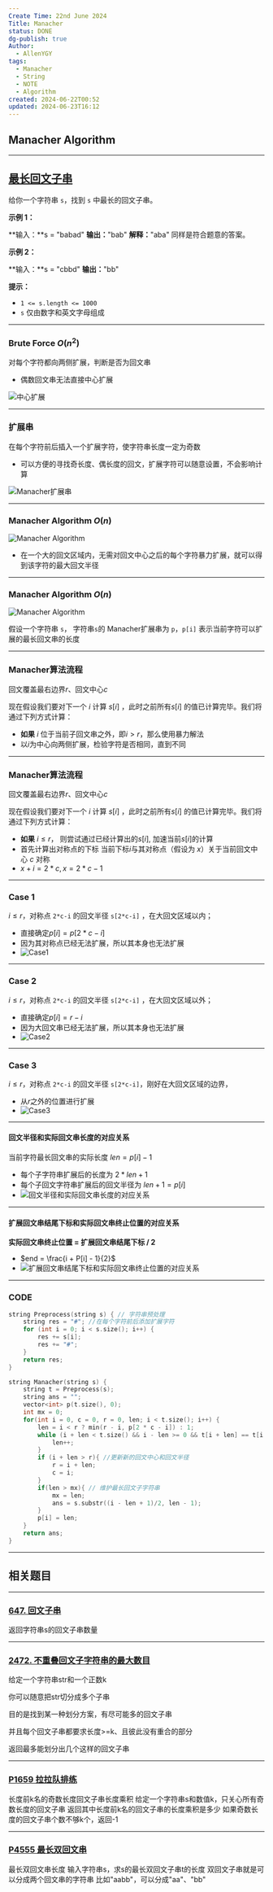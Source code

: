 ```yaml
---
Create Time: 22nd June 2024
Title: Manacher
status: DONE
dg-publish: true
Author:
  - AllenYGY
tags:
  - Manacher
  - String
  - NOTE
  - Algorithm
created: 2024-06-22T00:52
updated: 2024-06-23T16:12
---
```


## Manacher Algorithm

---

## [最长回文子串](https://leetcode.cn/problems/longest-palindromic-substring/description/)

给你一个字符串 `s`，找到 `s` 中最长的回文子串。

**示例 1：**

**输入：**s = "babad"
**输出：**"bab"
**解释：**"aba" 同样是符合题意的答案。

**示例 2：**

**输入：**s = "cbbd"
**输出：**"bb"

**提示：**

- `1 <= s.length <= 1000`
- `s` 仅由数字和英文字母组成

---

### Brute Force $O(n^2)$

对每个字符都向两侧扩展，判断是否为回文串

- 偶数回文串无法直接中心扩展

![中心扩展](https://cdn.jsdelivr.net/gh/ALLENYGY/ImageSpace@master/IMAGE/Algorithm/STRING/Manacher-7.png)

---

### 扩展串

在每个字符前后插入一个扩展字符，使字符串长度一定为奇数

- 可以方便的寻找奇长度、偶长度的回文，扩展字符可以随意设置，不会影响计算

![Manacher扩展串](https://cdn.jsdelivr.net/gh/ALLENYGY/ImageSpace@master/IMAGE/Algorithm/STRING/Manacher-3.png)

---

### Manacher Algorithm $O(n)$

![Manacher Algorithm](https://cdn.jsdelivr.net/gh/ALLENYGY/ImageSpace@master/IMAGE/Algorithm/STRING/Manacher-5.png)

- 在一个大的回文区域内，无需对回文中心之后的每个字符暴力扩展，就可以得到该字符的最大回文半径

---

### Manacher Algorithm $O(n)$

![Manacher Algorithm](https://cdn.jsdelivr.net/gh/ALLENYGY/ImageSpace@master/IMAGE/Algorithm/STRING/Manacher-6.png)

假设一个字符串 `s`， 字符串`s`的 Manacher扩展串为 `p`，`p[i]` 表示当前字符可以扩展的最长回文串的长度

---

### Manacher算法流程

回文覆盖最右边界*r*、回文中心*c*

现在假设我们要对下一个 $i$ 计算 $s[i]$ ，此时之前所有$s[i]$ 的值已计算完毕。我们将通过下列方式计算：

- **如果** $i$ 位于当前子回文串之外，即$i>r$，那么使用暴力解法
- 以*i*为中心向两侧扩展，检验字符是否相同，直到不同

---

### Manacher算法流程

回文覆盖最右边界*r*、回文中心*c*

现在假设我们要对下一个 $i$ 计算 $s[i]$ ，此时之前所有$s[i]$ 的值已计算完毕。我们将通过下列方式计算：

- **如果** $i \leq r$， 则尝试通过已经计算出的$s[i]$, 加速当前$s[i]$的计算
- 首先计算出对称点的下标
  当前下标$i$与其对称点（假设为 $x$）关于当前回文中心 $c$ 对称
- $x+i=2*c, x=2*c-1$

---

### Case 1

$i \leq r$，对称点 `2*c-i` 的回文半径 `s[2*c-i]` ，在大回文区域以内；

- 直接确定$p[i] = p[2*c-i]$
- 因为其对称点已经无法扩展，所以其本身也无法扩展
- ![Case1](https://cdn.jsdelivr.net/gh/ALLENYGY/ImageSpace@master/IMAGE/Algorithm/STRING/Manacher-Case1.png)

---

### Case 2

$i \leq r$，对称点 `2*c-i`  的回文半径 `s[2*c-i]` ，在大回文区域以外；

- 直接确定$p[i] = r - i$
- 因为大回文串已经无法扩展，所以其本身也无法扩展
- ![Case2](https://cdn.jsdelivr.net/gh/ALLENYGY/ImageSpace@master/IMAGE/Algorithm/STRING/Manacher-Case2.png)

---

### Case 3

$i \leq r$，对称点 `2*c-i`  的回文半径 `s[2*c-i]`，刚好在大回文区域的边界，

- 从*r*之外的位置进行扩展
- ![Case3](https://cdn.jsdelivr.net/gh/ALLENYGY/ImageSpace@master/IMAGE/Algorithm/STRING/Manacher-Case3.png)

---

#### 回文半径和实际回文串长度的对应关系

当前字符最长回文串的实际长度 $len = p[i] - 1$

- 每个子字符串扩展后的长度为 $2 * len + 1$
- 每个子回文字符串扩展后的回文半径为 $len + 1 = p[i]$
- ![回文半径和实际回文串长度的对应关系](https://cdn.jsdelivr.net/gh/ALLENYGY/ImageSpace@master/IMAGE/Algorithm/STRING/Manacher-4.png)

---

#### 扩展回文串结尾下标和实际回文串终止位置的对应关系

**实际回文串终止位置 = 扩展回文串结尾下标 / 2**

- $end = \frac{i + P[i] - 1}{2}$
- ![扩展回文串结尾下标和实际回文串终止位置的对应关系](https://cdn.jsdelivr.net/gh/ALLENYGY/ImageSpace@master/IMAGE/Algorithm/STRING/Manacher-8.png)

---

### CODE

```cpp
string Preprocess(string s) { // 字符串预处理
	string res = "#"; //在每个字符前后添加扩展字符
	for (int i = 0; i < s.size(); i++) {
		res += s[i];
		res += "#";	
	}
	return res;
}

string Manacher(string s) {
	string t = Preprocess(s);
	string ans = "";
	vector<int> p(t.size(), 0);
	int mx = 0;
	for(int i = 0, c = 0, r = 0, len; i < t.size(); i++) {
		len = i < r ? min(r - i, p[2 * c - i]) : 1; 
		while (i + len < t.size() && i - len >= 0 && t[i + len] == t[i - len]){	// 不管是否可以扩展，都尝试扩展
			len++;
		}
		if (i + len > r){ //更新新的回文中心和回文半径
			r = i + len;
			c = i;
		}
		if(len > mx){ // 维护最长回文子字符串
			mx = len;
			ans = s.substr((i - len + 1)/2, len - 1);
		}
		p[i] = len;
	}
	return ans;
}
```

---

## 相关题目

---

### [647. 回文子串](https://leetcode.cn/problems/palindromic-substrings/)

返回字符串s的回文子串数量

---

### [2472. 不重叠回文子字符串的最大数目](https://leetcode.cn/problems/maximum-number-of-non-overlapping-palindrome-substrings/)

给定一个字符串str和一个正数k

你可以随意把str切分成多个子串

目的是找到某一种划分方案，有尽可能多的回文子串

并且每个回文子串都要求长度>=k、且彼此没有重合的部分

返回最多能划分出几个这样的回文子串

---

### [P1659 拉拉队排练](https://www.luogu.com.cn/problem/P1659)

长度前k名的奇数长度回文子串长度乘积
给定一个字符串s和数值k，只关心所有奇数长度的回文子串
返回其中长度前k名的回文子串的长度乘积是多少
如果奇数长度的回文子串个数不够k个，返回-1

---

### [P4555 最长双回文串](https://www.luogu.com.cn/problem/P4555)

最长双回文串长度
输入字符串s，求s的最长双回文子串t的长度
双回文子串就是可以分成两个回文串的字符串
比如"aabb"，可以分成"aa"、"bb"
